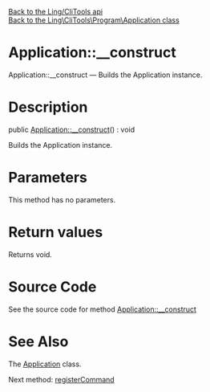 [Back to the Ling/CliTools api](https://github.com/lingtalfi/CliTools/blob/master/doc/api/Ling/CliTools.md)<br>
[Back to the Ling\CliTools\Program\Application class](https://github.com/lingtalfi/CliTools/blob/master/doc/api/Ling/CliTools/Program/Application.md)


Application::__construct
================



Application::__construct — Builds the Application instance.




Description
================


public [Application::__construct](https://github.com/lingtalfi/CliTools/blob/master/doc/api/Ling/CliTools/Program/Application/__construct.md)() : void




Builds the Application instance.




Parameters
================

This method has no parameters.


Return values
================

Returns void.








Source Code
===========
See the source code for method [Application::__construct](https://github.com/lingtalfi/CliTools/blob/master/Program/Application.php#L50-L54)


See Also
================

The [Application](https://github.com/lingtalfi/CliTools/blob/master/doc/api/Ling/CliTools/Program/Application.md) class.

Next method: [registerCommand](https://github.com/lingtalfi/CliTools/blob/master/doc/api/Ling/CliTools/Program/Application/registerCommand.md)<br>

